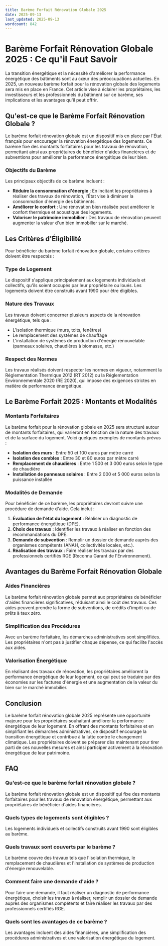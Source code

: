 ```yaml
---
title: Barème Forfait Rénovation Globale 2025
date: 2025-09-13
last_updated: 2025-09-13
wordcount: 842
---
```


# Barème Forfait Rénovation Globale 2025 : Ce qu'il Faut Savoir

La transition énergétique et la nécessité d'améliorer la performance énergétique des bâtiments sont au cœur des préoccupations actuelles. En 2025, un nouveau barème forfait pour la rénovation globale des logements sera mis en place en France. Cet article vise à éclairer les propriétaires, les investisseurs et les professionnels du bâtiment sur ce barème, ses implications et les avantages qu'il peut offrir.

## Qu'est-ce que le Barème Forfait Rénovation Globale ?

Le barème forfait rénovation globale est un dispositif mis en place par l'État français pour encourager la rénovation énergétique des logements. Ce barème fixe des montants forfaitaires pour les travaux de rénovation, permettant ainsi aux propriétaires de bénéficier d'aides financières et de subventions pour améliorer la performance énergétique de leur bien.

### Objectifs du Barème

Les principaux objectifs de ce barème incluent :

- **Réduire la consommation d'énergie** : En incitant les propriétaires à réaliser des travaux de rénovation, l'État vise à diminuer la consommation d'énergie des bâtiments.
- **Améliorer le confort** : Une rénovation bien réalisée peut améliorer le confort thermique et acoustique des logements.
- **Valoriser le patrimoine immobilier** : Des travaux de rénovation peuvent augmenter la valeur d'un bien immobilier sur le marché.

## Les Critères d'Éligibilité

Pour bénéficier du barème forfait rénovation globale, certains critères doivent être respectés :

### Type de Logement

Le dispositif s'applique principalement aux logements individuels et collectifs, qu'ils soient occupés par leur propriétaire ou loués. Les logements doivent être construits avant 1990 pour être éligibles.

### Nature des Travaux

Les travaux doivent concerner plusieurs aspects de la rénovation énergétique, tels que :

- L'isolation thermique (murs, toits, fenêtres)
- Le remplacement des systèmes de chauffage
- L'installation de systèmes de production d'énergie renouvelable (panneaux solaires, chaudières à biomasse, etc.)

### Respect des Normes

Les travaux réalisés doivent respecter les normes en vigueur, notamment la Réglementation Thermique 2012 (RT 2012) ou la Réglementation Environnementale 2020 (RE 2020), qui impose des exigences strictes en matière de performance énergétique.

## Le Barème Forfait 2025 : Montants et Modalités

### Montants Forfaitaires

Le barème forfait pour la rénovation globale en 2025 sera structuré autour de montants forfaitaires, qui varieront en fonction de la nature des travaux et de la surface du logement. Voici quelques exemples de montants prévus :

- **Isolation des murs** : Entre 50 et 100 euros par mètre carré
- **Isolation des combles** : Entre 30 et 80 euros par mètre carré
- **Remplacement de chaudières** : Entre 1 500 et 3 000 euros selon le type de chaudière
- **Installation de panneaux solaires** : Entre 2 000 et 5 000 euros selon la puissance installée

### Modalités de Demande

Pour bénéficier de ce barème, les propriétaires devront suivre une procédure de demande d'aide. Cela inclut :

1. **Évaluation de l'état du logement** : Réaliser un diagnostic de performance énergétique (DPE).
2. **Choix des travaux** : Identifier les travaux à réaliser en fonction des recommandations du DPE.
3. **Demande de subvention** : Remplir un dossier de demande auprès des organismes compétents (ANAH, collectivités locales, etc.).
4. **Réalisation des travaux** : Faire réaliser les travaux par des professionnels certifiés RGE (Reconnu Garant de l'Environnement).

## Avantages du Barème Forfait Rénovation Globale

### Aides Financières

Le barème forfait rénovation globale permet aux propriétaires de bénéficier d'aides financières significatives, réduisant ainsi le coût des travaux. Ces aides peuvent prendre la forme de subventions, de crédits d'impôt ou de prêts à taux zéro.

### Simplification des Procédures

Avec un barème forfaitaire, les démarches administratives sont simplifiées. Les propriétaires n'ont pas à justifier chaque dépense, ce qui facilite l'accès aux aides.

### Valorisation Énergétique

En réalisant des travaux de rénovation, les propriétaires améliorent la performance énergétique de leur logement, ce qui peut se traduire par des économies sur les factures d'énergie et une augmentation de la valeur du bien sur le marché immobilier.

## Conclusion

Le barème forfait rénovation globale 2025 représente une opportunité majeure pour les propriétaires souhaitant améliorer la performance énergétique de leur logement. En offrant des montants forfaitaires et en simplifiant les démarches administratives, ce dispositif encourage la transition énergétique et contribue à la lutte contre le changement climatique. Les propriétaires doivent se préparer dès maintenant pour tirer parti de ces nouvelles mesures et ainsi participer activement à la rénovation énergétique de leur patrimoine.

## FAQ

### Qu'est-ce que le barème forfait rénovation globale ?

Le barème forfait rénovation globale est un dispositif qui fixe des montants forfaitaires pour les travaux de rénovation énergétique, permettant aux propriétaires de bénéficier d'aides financières.

### Quels types de logements sont éligibles ?

Les logements individuels et collectifs construits avant 1990 sont éligibles au barème.

### Quels travaux sont couverts par le barème ?

Le barème couvre des travaux tels que l'isolation thermique, le remplacement de chaudières et l'installation de systèmes de production d'énergie renouvelable.

### Comment faire une demande d'aide ?

Pour faire une demande, il faut réaliser un diagnostic de performance énergétique, choisir les travaux à réaliser, remplir un dossier de demande auprès des organismes compétents et faire réaliser les travaux par des professionnels certifiés RGE.

### Quels sont les avantages de ce barème ?

Les avantages incluent des aides financières, une simplification des procédures administratives et une valorisation énergétique du logement.